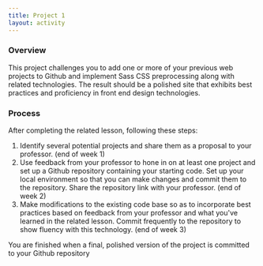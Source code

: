 ```yaml
---
title: Project 1
layout: activity
---
```

### Overview

This project challenges you to add one or more of your previous web projects to Github and implement Sass CSS preprocessing along with related technologies. The result should be a polished site that exhibits best practices and proficiency in front end design technologies.

### Process

After completing the related lesson, following these steps:

1. Identify several potential projects and share them as a proposal to your professor. (end of week 1)
2. Use feedback from your professor to hone in on at least one project and set up a Github repository containing your starting code. Set up your local environment so that you can make changes and commit them to the repository. Share the repository link with your professor. (end of week 2)
3. Make modifications to the existing code base so as to incorporate best practices based on feedback from your professor and what you've learned in the related lesson. Commit frequently to the repository to show fluency with this technology. (end of week 3)

You are finished when a final, polished version of the project is committed to your Github repository
